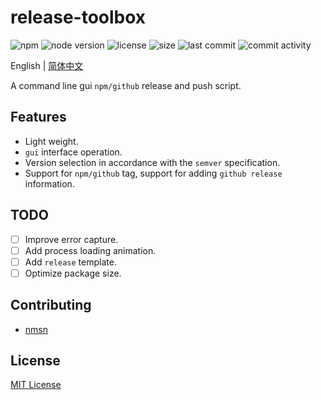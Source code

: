 # release-toolbox

![npm](https://img.shields.io/npm/v/release-toolbox)
![node version](https://img.shields.io/node/v/release-toolbox)
![license](https://img.shields.io/npm/l/release-toolbox)
![size](https://img.shields.io/bundlephobia/min/release-toolbox)
![last commit](https://img.shields.io/github/last-commit/nmsn/release-toolbox)
![commit activity](https://img.shields.io/github/commit-activity/y/nmsn/release-toolbox)

English | [简体中文](./README.zh-CN.md)

A command line gui `npm/github` release and push script.

## Features

- Light weight.
- `gui` interface operation.
- Version selection in accordance with the `semver` specification.
- Support for `npm/github` tag, support for adding `github release` information.


## TODO

- [ ] Improve error capture.
- [ ] Add process loading animation.
- [ ] Add `release`  template.
- [ ] Optimize package size.

## Contributing

- [nmsn](https://github.com/nmsn)

## License

[MIT License](https://github.com/nmsn/release-toolbox/blob/main/LICENSE)
